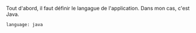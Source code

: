 
Tout d'abord, il faut définir le langague de l'application. Dans mon cas, c'est Java.

```
language: java

```
